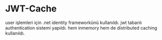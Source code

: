 # JWT-Cache

user işlemleri için .net identity frameworkünü kullanıldı.
jwt tabanlı authentication sistemi yapıldı.
hem inmemory hem de distributed caching kullanıldı.

